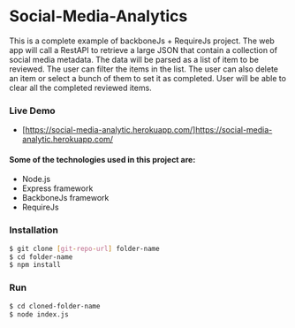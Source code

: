 # Social-Media-Analytics
This is a complete example of backboneJs + RequireJs project.
The web app will call a RestAPI to retrieve a large JSON that contain a collection of social media metadata. The data will be parsed as a list of item to be reviewed. The user can filter the items in the list. The user can also delete an item or select a bunch of them to set it as completed. User will be able to clear all the completed reviewed items.

### Live Demo
- [https://social-media-analytic.herokuapp.com/]https://social-media-analytic.herokuapp.com/

#### Some of the technologies used in this project are:
  - Node.js
  - Express framework
  - BackboneJs framework
  - RequireJs

### Installation
```sh
$ git clone [git-repo-url] folder-name
$ cd folder-name
$ npm install
```

### Run
```sh
$ cd cloned-folder-name
$ node index.js
```
